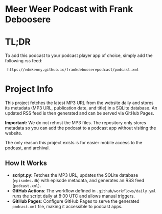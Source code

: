 # Meer Weer Podcast with Frank Deboosere

# TL;DR

To add this podcast to your podcast player app of choice, simply add the following rss feed:
```
 https://vdmkenny.github.io/frankdebooserepodcast/podcast.xml
```


# Project Info

This project fetches the latest MP3 URL from the website daily and stores its metadata (MP3 URL, publication date, and title) in a SQLite database. An updated RSS feed is then generated and can be served via GitHub Pages.

**Important:** We do not rehost the MP3 files. The repository only stores metadata so you can add the podcast to a podcast app without visiting the website.

The only reason this project exists is for easier mobile access to the podcast, and archival.

## How It Works

- **script.py**: Fetches the MP3 URL, updates the SQLite database (`episodes.db`) with episode metadata, and generates an RSS feed (`podcast.xml`).
- **GitHub Actions**: The workflow defined in `.github/workflows/daily.yml` runs the script daily at 8:00 UTC and allows manual triggers.
- **GitHub Pages**: Configure GitHub Pages to serve the generated `podcast.xml` file, making it accessible to podcast apps.
